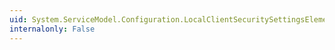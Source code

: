 ```yaml
---
uid: System.ServiceModel.Configuration.LocalClientSecuritySettingsElement.MaxClockSkew
internalonly: False
---
```

